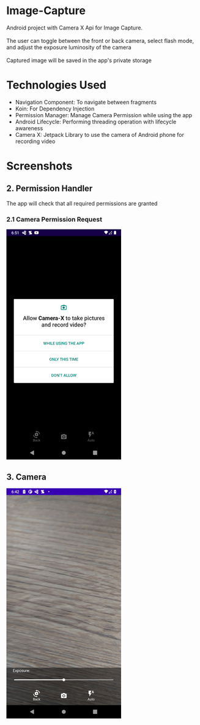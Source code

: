 # Image-Capture

Android project with Camera X Api for Image Capture. </br></br>
The user can toggle between the front or back camera, select flash mode, and adjust the exposure luminosity of the camera </br></br>
Captured image will be saved in the app's private storage

# Technologies Used
<ul>
  <li>Navigation Component: To navigate between fragments</li>
  <li>Koin: For Dependency Injection</li>
  <li>Permission Manager: Manage Camera Permission while using the app</li>
  <li>Android Lifecycle: Performing threading operation with lifecycle awareness </li>
  <li>Camera X: Jetpack Library to use the camera of Android phone for recording video </li>
</ul>  



# Screenshots 
<h2>2. Permission Handler</h2> 

The app will check that all required permissions are granted

<h3>2.1 Camera Permission Request</h3>

<img src= "Screenshot/permission-camera.png" width="300" height="600" />


<h2>3. Camera </h2> 

<img src= "Screenshot/home.png" width="300" height="600" />


